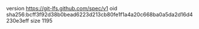 version https://git-lfs.github.com/spec/v1
oid sha256:bcff3f92d38b0bead6223d213cb80fe1f1a4a20c668ba0a5da2d16d4230e3eff
size 1195
